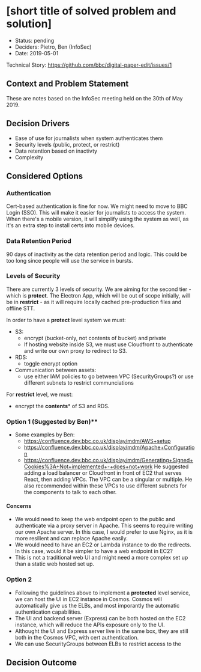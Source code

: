 # [short title of solved problem and solution]

* Status: pending
* Deciders: Pietro, Ben (InfoSec)
* Date: 2019-05-01

Technical Story: https://github.com/bbc/digital-paper-edit/issues/1

## Context and Problem Statement

These are notes based on the InfoSec meeting held on the 30th of May 2019.

## Decision Drivers 

* Ease of use for journalists when system authenticates them
* Security levels (public, protect, or restrict)
* Data retention based on inactivty
* Complexity

## Considered Options

### Authentication

Cert-based authentication is fine for now. We might need to move to BBC Login
(SSO). This will make it easier for journalists to access the system. When
there's a mobile version, it will simplify using the system as well, as it's an
extra step to install certs into mobile devices.

### Data Retention Period

90 days of inactivity as the data retention period and logic. This could be too
long since people will use the service in bursts.

### Levels of Security

There are currently 3 levels of security. We are aiming for the second tier -
which is **protect**. The Electron App, which will be out of scope initially,
will be in **restrict** - as it will require locally cached pre-production
files and offline STT.

In order to have a **protect** level system we must:

* S3:
  * encrypt (bucket-only, not contents of bucket) and private
  * If hosting website inside S3, we must use Cloudfront to authenticate and
    write our own proxy to redirect to S3.
* RDS:
  * toggle encrypt option
* Communication between assets:
  * use either IAM policies to go between VPC (SecurityGroups?) or use different
    subnets to restrict communciations

For **restrict** level, we must:

* encrypt the **contents*** of S3 and RDS.
    
### Option 1 (Suggested by Ben)**

* Some examples by Ben:
    - https://confluence.dev.bbc.co.uk/display/mdm/AWS+setup
    - https://confluence.dev.bbc.co.uk/display/mdm/Apache+Configuration
    - https://confluence.dev.bbc.co.uk/display/mdm/Generating+Signed+Cookies%3A+Not+implemented+-+does+not+work
He suggested adding a load balancer or Cloudfront in front of EC2 that serves
React, then adding VPCs. The VPC can be a singular or multiple. He also
recommended within these VPCs to use different subnets for the components to talk
to each other.

#### Concerns

* We would need to keep the web endpoint open to the public and authenticate via
  a proxy server in Apache. This seems to require writing our own Apache server.
  In this case, I would prefer to use Nginx, as it is more resilient and can
  replace Apache easily.
* We would need to have an EC2 or Lambda instance to do the redirects.
  In this case, would it be simpler to have a web endpoint in EC2?
* This is not a traditional web UI and might need a more complex set up than a
  static web hosted set up.
 
### Option 2

* Following the guidelines above to implement a **protected** level service, we
  can host the UI in EC2 instance in Cosmos. Cosmos will automatically give us
  the ELBs, and most imporantly the automatic authentication capabilities.
* The UI and backend server (Express) can be both hosted on the EC2 instance, which will
  reduce the APIs exposure only to the UI.
* Althought the UI and Express server live in the same box, they are still both
  in the Cosmos VPC, with cert authentication. 
* We can use SecurityGroups between ELBs to restrict access to the 

## Decision Outcome



  
